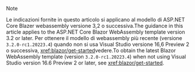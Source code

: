 > [!NOTE]
> <span data-ttu-id="a86e5-101">Le indicazioni fornite in questo articolo si applicano al modello di ASP.NET Core Blazer webassembly versione 3,2 o successiva.</span><span class="sxs-lookup"><span data-stu-id="a86e5-101">The guidance in this article applies to the ASP.NET Core Blazor WebAssembly template version 3.2 or later.</span></span> <span data-ttu-id="a86e5-102">Per ottenere il modello di webassembly più recente (versione `3.2.0-rc1.20223.4`) quando non si usa Visual Studio versione 16,6 Preview 2 o successiva, <xref:blazor/get-started>vedere.</span><span class="sxs-lookup"><span data-stu-id="a86e5-102">To obtain the latest Blazor WebAssembly template (version `3.2.0-rc1.20223.4`) when not using Visual Studio version 16.6 Preview 2 or later, see <xref:blazor/get-started>.</span></span>
